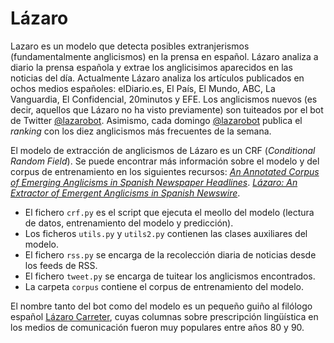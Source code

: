 # Lázaro
Lazaro es un modelo que detecta posibles extranjerismos (fundamentalmente anglicismos) en la prensa en español. Lázaro analiza a diario la prensa española y extrae los anglicisimos aparecidos en las noticias del día. Actualmente Lázaro analiza los artículos publicados en ochos medios españoles: elDiario.es, El País, El Mundo, ABC, La Vanguardia, El Confidencial, 20minutos y EFE. Los anglicismos nuevos (es decir, aquellos que Lázaro no ha visto previamente) son tuiteados por el bot de Twitter [@lazarobot](https://twitter.com/lazarobot). Asimismo, cada domingo [@lazarobot](https://twitter.com/lazarobot) publica el _ranking_ con los diez anglicismos más frecuentes de la semana. 

El modelo de extracción de anglicismos de Lázaro es un CRF (_Conditional Random Field_). Se puede encontrar más información sobre el modelo y del corpus de entrenamiento en los siguientes recursos:
[_An Annotated Corpus of Emerging Anglicisms in Spanish Newspaper Headlines_](https://www.aclweb.org/anthology/2020.calcs-1.1/).
[_Lázaro: An Extractor of Emergent Anglicisms in Spanish Newswire_](http://bir.brandeis.edu/handle/10192/37532).

* El fichero ```crf.py``` es el script que ejecuta el meollo del modelo (lectura de datos, entrenamiento del modelo y predicción). 
* Los ficheros  ```utils.py``` y ```utils2.py``` contienen las clases auxiliares del modelo.
* El fichero ```rss.py``` se encarga de la recolección diaria de noticias desde los feeds de RSS. 
* El fichero ```tweet.py``` se encarga de tuitear los anglicismos encontrados. 
* La carpeta ```corpus``` contiene el corpus de entrenamiento del modelo. 

El nombre tanto del bot como del modelo es un pequeño guiño al filólogo español [Lázaro Carreter](https://es.wikipedia.org/wiki/Fernando_L%C3%A1zaro_Carreter), cuyas columnas sobre prescripción lingüística en los medios de comunicación fueron muy populares entre años 80 y 90. 
